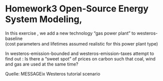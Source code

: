 # Homework3 Open-Source Energy System Modeling,

In this exercise , we add a new technology “gas power plant” to westeros-baseline  
(cost parameters and lifetimes assumed realistic for this power plant type)

In westeros-emission-bounded and westeros-emission-taxes attempt to find out :
Is there a “sweet spot” of prices on carbon such that coal, wind and gas are used
at the same time?

Quelle: MESSAGEix Westeros tutorial scenario
